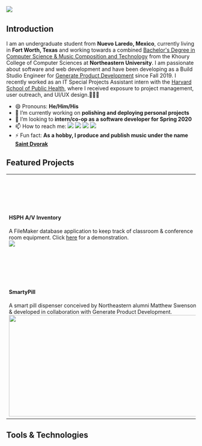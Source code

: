 <!--
**xyzes/xyzes** is a ✨ _special_ ✨ repository because its `README.md` (this file) appears on your GitHub profile.-->

<img src="https://github.com/xyzes/xyzes/raw/master/src/assets/header.gif">

## Introduction

I am an undergraduate student from <strong>Nuevo Laredo, Mexico</strong>, currently living in <strong>Fort Worth, Texas</strong> and working towards a combined <a href="https://www.khoury.northeastern.edu/program/bs-combined-major-for-computer-science-and-music-composition-and-technology/">Bachelor's Degree in Computer Science & Music Composition and Technology</a> from the Khoury College of Computer Sciences at <strong>Northeastern University</strong>. I am passionate about software and web development and have been developing as a Build Studio Engineer for <a href="https://web.northeastern.edu/generate/">Generate Product Development</a> since Fall 2019. I recently worked as an IT Special Projects Assistant intern with the <a href="https://www.hsph.harvard.edu/information-technology/">Harvard School of Public Health</a>, where I received exposure to project management, user outreach, and UI/UX design.👨🏽‍💻
- 😄 Pronouns: <strong>He/Him/His</strong>
- 🔭 I’m currently working on <strong>polishing and deploying personal projects</strong>
- 🏢 I’m looking to <strong>intern/co-op as a software developer for Spring 2020</strong>
- 📫 How to reach me: <a href="https://www.linkedin.com/in/xyzes/"><img src="https://img.shields.io/twitter/url?label=LinkedIn&logo=LinkedIn&style=social&url=https%3A%2F%2Fwww.linkedin.com%2Fin%2Fxyzes%2F"></a> <a href="mailto:espinoza.e@northeastern.edu"><img src="https://img.shields.io/twitter/url?label=E-mail&logo=Microsoft%20Outlook&style=social&url=https%3A%2F%2Foutlook.live.com%2Fmail%2F0%2Finbox"></a> <a href="https://www.facebook.com/xyz.esteban"><img src="https://img.shields.io/twitter/url?color=1877F2&label=Facebook&logo=facebook&style=social&url=https%3A%2F%2Fwww.facebook.com%2Fxyz.esteban"></a> <a href="https://twitter.com/xyzesteban"><img src="https://img.shields.io/twitter/url?label=Twitter&logo=twitter&style=social&url=https%3A%2F%2Ftwitter.com%2Fxyzesteban"></a>
- ⚡ Fun fact: <strong>As a hobby, I produce and publish music under the name <a href="https://youtu.be/l8IWzHminTM">Saint Dvorak</a></strong>

## Featured Projects

<table>
  <tr>
    <td width="500" >
      <h4>HSPH A/V Inventory</h4>
      <div width="500" height="300">A FileMaker database application to keep track of classroom & conference room equipment. Click <a href="https://youtu.be/N5kKAoLdKwo">here</a> for a demonstration.</div>
      <div><img src="https://github.com/xyzes/xyzes/blob/master/src/assets/hsph-av.gif" width="500" /></div>
    </td>
    <td width="500" >
      <h4>Butter</h4>
      <div width="500" height="300">An app to connect users with thoughtful & curated recommendations from locals. Click <a href="https://discoverbutter.co/">here</a> to learn more about the company.</div>
      <div><img src="https://github.com/xyzes/xyzes/blob/master/src/assets/butter.gif" width="500" /></div>
    </td>
  </tr>
  <tr>
    <td width="500" >
      <h4>SmartyPill</h4>
      <div width="500" height="300">A smart pill dispenser conceived by Northeastern alumni Matthew Swenson & developed in collaboration with Generate Product Development. </div>
      <div><img src="https://github.com/xyzes/xyzes/blob/master/src/assets/smartypill.gif" width="500" height="270" /></div>
    </td>
    <td width="500" >
      <h4>Asteroids</h4>
      <div width="500" height="300">A Star Wars-flavored clone of the classic game Asteroids, built in Python using the Codeskulptor platform. Click <a href="http://www.codeskulptor.org/#user46_9AsioDfJzI_9.py">here</a> to play! </div>
      <div><img src="https://github.com/xyzes/xyzes/blob/master/src/assets/asteroids.gif" width="500" /></div>
    </td>
  </tr>
</table>

## Tools & Technologies

